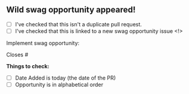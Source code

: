 ## Wild swag opportunity appeared!

- [ ] I've checked that this isn't a duplicate pull request.
- [ ] I've checked that this is linked to a new swag opportunity issue <!>

Implement swag opportunity: <swag-name>

Closes #<swag-issue-number>
  
**Things to check:**

- [ ] Date Added is today (the date of the PR)
- [ ] Opportunity is in alphabetical order

<!-- Thank you for contributing! -->

